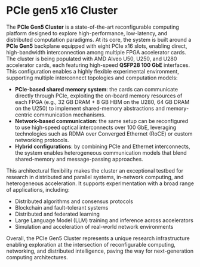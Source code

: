 # PCIe gen5 x16 Cluster

The **PCIe Gen5 Cluster** is a state-of-the-art reconfigurable computing platform designed to explore high-performance, low-latency, and distributed computation paradigms. At its core, the system is built around a **PCIe Gen5** backplane equipped with eight PCIe x16 slots, enabling direct, high-bandwidth interconnection among multiple FPGA accelerator cards.
The cluster is being populated with AMD Alveo U50, U250, and U280 accelerator cards, each featuring high-speed **QSFP28 100 GbE** interfaces. This configuration enables a highly flexible experimental environment, supporting multiple interconnect topologies and computation models:

- **PCIe-based shared memory system**: the cards can communicate directly through PCIe, exploiting the on-board memory resources of each FPGA (e.g., 32 GB DRAM + 8 GB HBM on the U280, 64 GB DRAM on the U250) to implement shared-memory abstractions and memory-centric communication mechanisms.
- **Network-based communication**: the same setup can be reconfigured to use high-speed optical interconnects over 100 GbE, leveraging technologies such as RDMA over Converged Ethernet (RoCE) or custom networking protocols.
- **Hybrid configurations**: by combining PCIe and Ethernet interconnects, the system enables heterogeneous communication models that blend shared-memory and message-passing approaches.

This architectural flexibility makes the cluster an exceptional testbed for research in distributed and parallel systems, in-network computing, and heterogeneous acceleration. 
It supports experimentation with a broad range of applications, including:
- Distributed algorithms and consensus protocols
- Blockchain and fault-tolerant systems
- Distributed and federated learning
- Large Language Model (LLM) training and inference across accelerators
- Simulation and acceleration of real-world network environments

Overall, the PCIe Gen5 Cluster represents a unique research infrastructure enabling exploration at the intersection of reconfigurable computing, networking, and distributed intelligence, paving the way for next-generation computing architectures.
